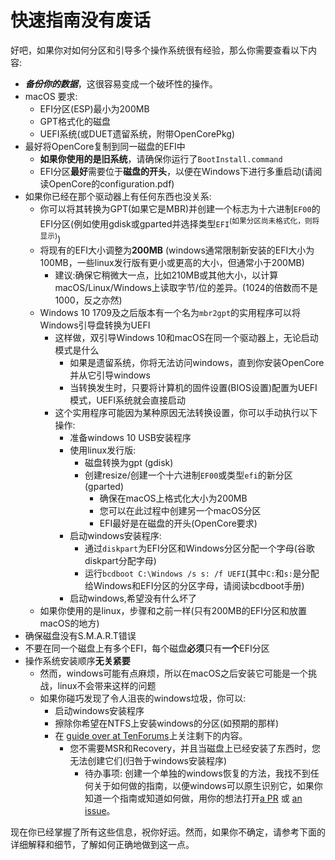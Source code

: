 # 快速指南没有废话

好吧，如果你对如何分区和引导多个操作系统很有经验，那么你需要查看以下内容:

* ***备份你的数据***，这很容易变成一个破坏性的操作。
* macOS 要求:
  * EFI分区(ESP)最小为200MB
  * GPT格式化的磁盘
  * UEFI系统(或DUET遗留系统，附带OpenCorePkg)
* 最好将OpenCore复制到同一磁盘的EFI中
  * **如果你使用的是旧系统**，请确保你运行了`BootInstall.command`
  * EFI分区**最好**需要位于**磁盘的开头**，以便在Windows下进行多重启动(请阅读OpenCore的configuration.pdf)
* 如果你已经在那个驱动器上有任何东西也没关系:
  * 你可以将其转换为GPT(如果它是MBR)并创建一个标志为十六进制`EF00`的EFI分区(例如使用gdisk或gparted并选择类型`EFI`<sup>(如果分区尚未格式化，则将显示)</sup>)
  * 将现有的EFI大小调整为**200MB** (windows通常限制新安装的EFI大小为100MB，一些linux发行版有更小或更高的大小，但通常小于200MB)
    * 建议:确保它稍微大一点，比如210MB或其他大小，以计算macOS/Linux/Windows上读取字节/位的差异。(1024的倍数而不是1000，反之亦然)
  * Windows 10 1709及之后版本有一个名为`mbr2gpt`的实用程序可以将Windows引导盘转换为UEFI
    * 这样做，双引导Windows 10和macOS在同一个驱动器上，无论启动模式是什么
      * 如果是遗留系统，你将无法访问windows，直到你安装OpenCore并从它引导windows
      * 当转换发生时，只要将计算机的固件设置(BIOS设置)配置为UEFI模式，UEFI系统就会直接启动
    * 这个实用程序可能因为某种原因无法转换设置，你可以手动执行以下操作:
      * 准备windows 10 USB安装程序
      * 使用linux发行版:
        * 磁盘转换为gpt (gdisk)
        * 创建resize/创建一个十六进制`EF00`或类型`efi`的新分区(gparted)
          * 确保在macOS上格式化大小为200MB
          * 您可以在此过程中创建另一个macOS分区
          * EFI最好是在磁盘的开头(OpenCore要求)
      * 启动windows安装程序:
        * 通过`diskpart`为EFI分区和Windows分区分配一个字母(谷歌diskpart分配字母)
        * 运行`bcdboot C:\Windows /s s: /f UEFI`(其中`C:`和`s:`是分配给Windows和EFI分区的分区字母，请阅读bcdboot手册)
      * 启动windows,希望没有什么坏了
  * 如果你使用的是linux，步骤和之前一样(只有200MB的EFI分区和放置macOS的地方)
* 确保磁盘没有S.M.A.R.T错误
* 不要在同一个磁盘上有多个EFI，每个磁盘**必须**只有**一个**EFI分区
* 操作系统安装顺序**无关紧要**
  * 然而，windows可能有点麻烦，所以在macOS之后安装它可能是一个挑战，linux不会带来这样的问题
  * 如果你碰巧发现了令人沮丧的windows垃圾，你可以:
    * 启动windows安装程序
    * 擦除你希望在NTFS上安装windows的分区(如预期的那样)
    * 在 [guide over at TenForums](https://www.tenforums.com/tutorials/84331-apply-windows-image-using-dism-instead-clean-install.html#Part2)上关注剩下的内容。
      * 您不需要MSR和Recovery，并且当磁盘上已经安装了东西时，您无法创建它们(归咎于windows安装程序)
        * 待办事项: 创建一个单独的windows恢复的方法，我找不到任何关于如何做的指南，以便windows可以原生识别它，如果你知道一个指南或知道如何做，用你的想法打开[a PR](https://github.com/dortania/OpenCore-Multiboot/) 或 [an issue](https://github.com/dortania/bugtracker)。

现在你已经掌握了所有这些信息，祝你好运。然而，如果你不确定，请参考下面的详细解释和细节，了解如何正确地做到这一点。
